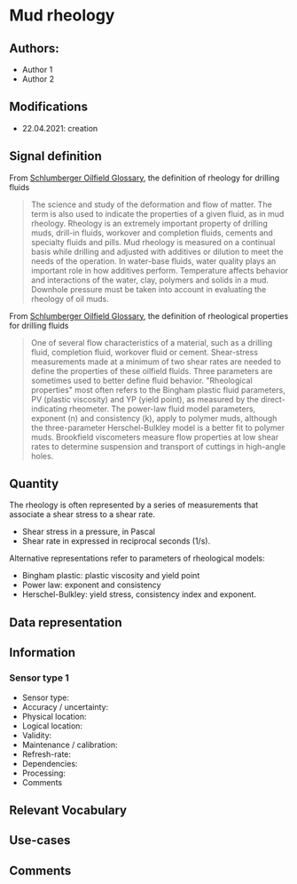# Mud rheology
## Authors: 
- Author 1
- Author 2

## Modifications
- 22.04.2021: creation

## Signal definition
From [Schlumberger Oilfield Glossary](https://www.glossary.oilfield.slb.com/en/terms/r/rheology), the definition of rheology for drilling fluids

>The science and study of the deformation and flow of matter. The term is also used to indicate the properties of a given fluid, as in mud rheology. Rheology is an extremely important property of drilling muds, drill-in fluids, workover and completion fluids, cements and specialty fluids and pills. Mud rheology is measured on a continual basis while drilling and adjusted with additives or dilution to meet the needs of the operation. In water-base fluids, water quality plays an important role in how additives perform. Temperature affects behavior and interactions of the water, clay, polymers and solids in a mud. Downhole pressure must be taken into account in evaluating the rheology of oil muds.

From [Schlumberger Oilfield Glossary](https://www.glossary.oilfield.slb.com/en/terms/r/rheological_property), the definition of rheological properties for drilling fluids

>One of several flow characteristics of a material, such as a drilling fluid, completion fluid, workover fluid or cement. Shear-stress measurements made at a minimum of two shear rates are needed to define the properties of these oilfield fluids. Three parameters are sometimes used to better define fluid behavior. "Rheological properties" most often refers to the Bingham plastic fluid parameters, PV (plastic viscosity) and YP (yield point), as measured by the direct-indicating rheometer. The power-law fluid model parameters, exponent (n) and consistency (k), apply to polymer muds, although the three-parameter Herschel-Bulkley model is a better fit to polymer muds. Brookfield viscometers measure flow properties at low shear rates to determine suspension and transport of cuttings in high-angle holes.


## Quantity
The rheology is often represented by a series of measurements that associate a shear stress to a shear rate. 
- Shear stress in a pressure, in Pascal
- Shear rate in expressed in reciprocal seconds (1/s). 

Alternative representations refer to parameters of rheological models:
- Bingham plastic: plastic viscosity and yield point
- Power law: exponent and consistency
- Herschel-Bulkley: yield stress, consistency index and exponent. 

## Data representation


## Information

### Sensor type 1
- Sensor type: 
- Accuracy / uncertainty: 
- Physical location: 
- Logical location:
- Validity:
- Maintenance / calibration:
- Refresh-rate: 
- Dependencies:
- Processing: 
- Comments

## Relevant Vocabulary

## Use-cases

## Comments